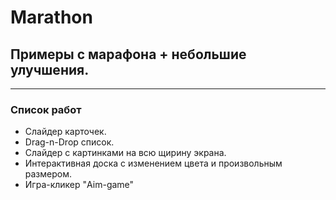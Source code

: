 # Marathon
## Примеры с марафона + небольшие улучшения.
***
### Список работ
- Слайдер карточек.
- Drag-n-Drop список.
- Слайдер с картинками на всю щирину экрана.
- Интерактивная доска с изменением цвета и произвольным размером.
- Игра-кликер "Aim-game"
